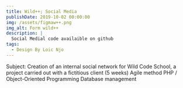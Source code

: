 ```yaml
---
title: Wild++; Social Media
publishDate: 2019-10-02 00:00:00
img: /assets/figmaw++.png
img_alt: Form wild++
description: |
  Social Medial code availaible on github
tags:
  - Design By Loic Njo
---
```


Subject: Creation of an internal social network for Wild Code School, a project carried out with a fictitious client (5 weeks)
Agile method PHP / Object-Oriented Programming
Database management
